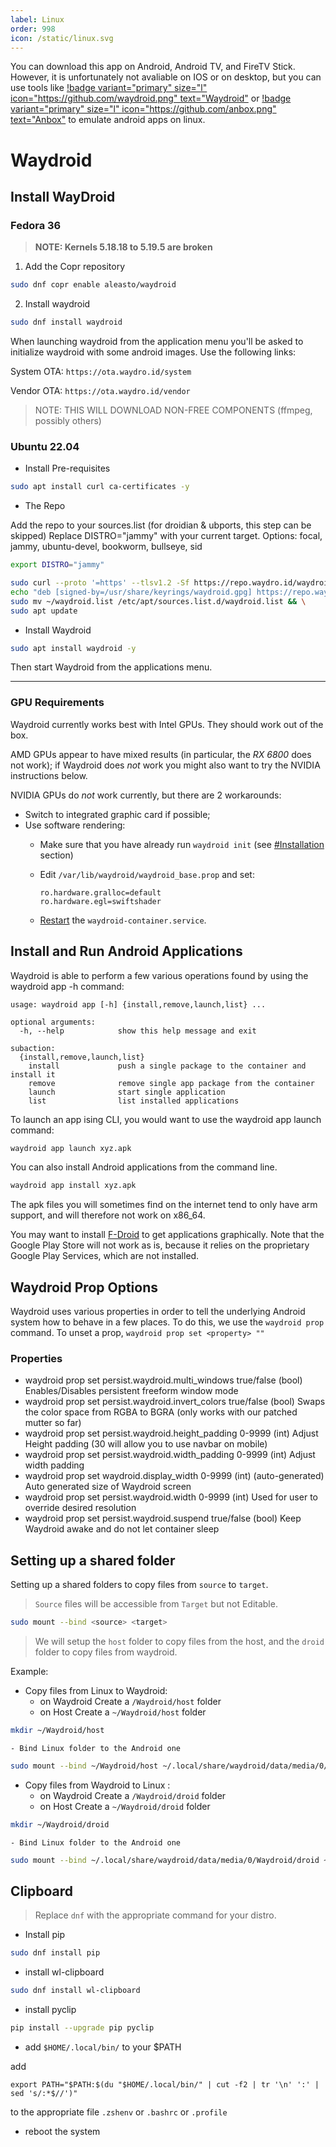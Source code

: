 ```yaml
---
label: Linux
order: 998
icon: /static/linux.svg
---
```


You can download this app on Android, Android TV, and FireTV Stick. However, it is unfortunately not avaliable on IOS or on desktop, but you can use tools like [!badge variant="primary" size="l" icon="https://github.com/waydroid.png" text="Waydroid"](https://waydro.id/) or [!badge variant="primary" size="l" icon="https://github.com/anbox.png" text="Anbox"](https://anbox.io/) to emulate android apps on linux.

# Waydroid

## Install WayDroid

### Fedora 36

> **NOTE: Kernels 5.18.18 to 5.19.5 are broken**

1.  Add the Copr repository

```sh
sudo dnf copr enable aleasto/waydroid
```

2.  Install waydroid

```sh
sudo dnf install waydroid
```

When launching waydroid from the application menu you'll be asked to initialize waydroid with some android images. Use the following links:

System OTA: `https://ota.waydro.id/system`

Vendor OTA: `https://ota.waydro.id/vendor`

> NOTE: THIS WILL DOWNLOAD NON-FREE COMPONENTS (ffmpeg, possibly others)

### Ubuntu 22.04

- Install Pre-requisites

```sh
sudo apt install curl ca-certificates -y
```

- The Repo

Add the repo to your sources.list (for droidian & ubports, this step can be skipped)
Replace DISTRO="jammy" with your current target. Options: focal, jammy, ubuntu-devel, bookworm, bullseye, sid

```sh
export DISTRO="jammy"
```

```sh
sudo curl --proto '=https' --tlsv1.2 -Sf https://repo.waydro.id/waydroid.gpg --output /usr/share/keyrings/waydroid.gpg && \
echo "deb [signed-by=/usr/share/keyrings/waydroid.gpg] https://repo.waydro.id/ $DISTRO main" > ~/waydroid.list && \
sudo mv ~/waydroid.list /etc/apt/sources.list.d/waydroid.list && \
sudo apt update
```

- Install Waydroid

```sh
sudo apt install waydroid -y
```

Then start Waydroid from the applications menu.

----

### GPU Requirements

Waydroid currently works best with Intel GPUs. They should work out of the box.

AMD GPUs appear to have mixed results (in particular, the _RX 6800_ does not work); if Waydroid does _not_ work you might also want to try the NVIDIA instructions below.

NVIDIA GPUs do _not_ work currently, but there are 2 workarounds:

-   Switch to integrated graphic card if possible;
-   Use software rendering:
    -   Make sure that you have already run `waydroid init` (see [#Installation](https://wiki.archlinux.org/title/Waydroid#Installation) section)
    -   Edit `/var/lib/waydroid/waydroid_base.prop` and set:
        
        ```
        ro.hardware.gralloc=default
        ro.hardware.egl=swiftshader
        ```
        
    -   [Restart](https://wiki.archlinux.org/title/Restart "Restart") the `waydroid-container.service`.


## Install and Run Android Applications

Waydroid is able to perform a few various operations found by using the waydroid app -h command:

```
usage: waydroid app [-h] {install,remove,launch,list} ...

optional arguments:
  -h, --help            show this help message and exit

subaction:
  {install,remove,launch,list}
    install             push a single package to the container and install it
    remove              remove single app package from the container
    launch              start single application
    list                list installed applications
```

To launch an app ising CLI, you would want to use the waydroid app launch <appname> command:

```sh
waydroid app launch xyz.apk
```

You can also install Android applications from the command line.

```sh
waydroid app install xyz.apk
```

The apk files you will sometimes find on the internet tend to only have arm support, and will therefore not work on x86_64.

You may want to install [F-Droid](https://f-droid.org/) to get applications graphically. Note that the Google Play Store will not work as is, because it relies on the proprietary Google Play Services, which are not installed.

## Waydroid Prop Options

Waydroid uses various properties in order to tell the underlying Android system how to behave in a few places. To do this, we use the `waydroid prop` command. To unset a prop, `waydroid prop set <property> ""`

### Properties

- waydroid prop set persist.waydroid.multi_windows true/false (bool) Enables/Disables persistent freeform window mode
- waydroid prop set persist.waydroid.invert_colors true/false (bool) Swaps the color space from RGBA to BGRA (only works with our patched mutter so far)
- waydroid prop set persist.waydroid.height_padding 0-9999 (int) Adjust Height padding (30 will allow you to use navbar on mobile)
- waydroid prop set persist.waydroid.width_padding 0-9999 (int) Adjust width padding
- waydroid prop set waydroid.display_width 0-9999 (int) (auto-generated) Auto generated size of Waydroid screen
- waydroid prop set persist.waydroid.width 0-9999 (int) Used for user to override desired resolution
- waydroid prop set persist.waydroid.suspend true/false (bool) Keep Waydroid awake and do not let container sleep

## Setting up a shared folder

Setting up a shared folders to copy files from `source` to `target`.   

> `Source` files will be accessible from `Target` but not Editable.

```sh
sudo mount --bind <source> <target>
```

> We will setup the `host` folder to copy files from the host, and the `droid` folder to copy files from waydroid. 

Example:

- Copy files from Linux to Waydroid: 
    - on Waydroid Create a `/Waydroid/host` folder
    - on Host Create a `~/Waydroid/host` folder
```sh
mkdir ~/Waydroid/host
```
    - Bind Linux folder to the Android one
```sh
sudo mount --bind ~/Waydroid/host ~/.local/share/waydroid/data/media/0/Waydroid/host
```

- Copy files from Waydroid to Linux : 
    - on Waydroid Create a `/Waydroid/droid` folder
    - on Host Create a `~/Waydroid/droid` folder
```sh
mkdir ~/Waydroid/droid
```
    - Bind Linux folder to the Android one
```sh
sudo mount --bind ~/.local/share/waydroid/data/media/0/Waydroid/droid ~/Waydroid/droid
```

## Clipboard

> Replace `dnf` with the appropriate command for your distro.

- Install pip

```sh
sudo dnf install pip
```

- install wl-clipboard

```sh
sudo dnf install wl-clipboard
```

- install pyclip

```sh
pip install --upgrade pip pyclip
```

- add `$HOME/.local/bin/` to your $PATH

add

```
export PATH="$PATH:$(du "$HOME/.local/bin/" | cut -f2 | tr '\n' ':' | sed 's/:*$//')"
```

to the appropriate file `.zshenv` or `.bashrc` or `.profile`

- reboot the system
